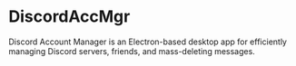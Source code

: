 # DiscordAccMgr
Discord Account Manager is an Electron-based desktop app for efficiently managing Discord servers, friends, and mass-deleting messages.
